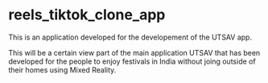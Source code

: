 # reels_tiktok_clone_app
This is an application developed for the developement of the UTSAV app.

This will be a certain view part of the main application UTSAV that has been developed for the people to enjoy festivals in India without joing outside of their homes using Mixed Reality.
